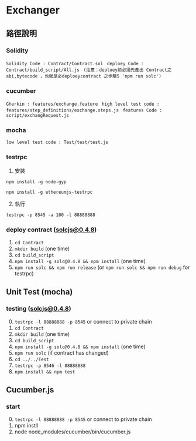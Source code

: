 # Exchanger


## 路徑說明
### Solidity

```Solidity Code : Contract/Contract.sol ```
```deploey Code : Contract/build_script/All.js ```
```(注意：deploey前必須先產出 Contract之abi,bytecode ，也就是必deploeycontract 之步驟5 'npm run solc')```

### cucumber

```Gherkin : features/exchange.feature ```
```high level test code : features/step_definitions/exchange.steps.js ```
```features Code : script/exchangRequest.js ```

### mocha

```low level test code : Test/test/test.js```



### testrpc

1. 安裝

  ```npm install -g node-gyp```

  ```npm install -g ethereumjs-testrpc```

2. 執行

  ```testrpc -p 8545 -a 100 -l 88888888```

### deploy contract (solcjs@0.4.8)

1. ```cd Contract```
2. ```mkdir build``` (one time)
3. ```cd build_script```
4. ```npm install -g solc@0.4.8 && npm install``` (one time)
5. ```npm run solc && npm run release``` (or ```npm run solc && npm run debug``` for testrpc)

## Unit Test (mocha)
### testing (solcjs@0.4.8)

0. ```testrpc -l 88888888 -p 8545``` or connect to private chain
1. ```cd Contract```
2. ```mkdir build``` (one time)
3. ```cd build_script```
4. ```npm install -g solc@0.4.8 && npm install``` (one time)
5. ```npm run solc``` (if contract has changed)
6. ```cd ../../Test```
7. ```testrpc -p 8546 -l 88888888```
8. ```npm install && npm test```

## Cucumber.js
### start ###

0. ```testrpc -l 88888888 -p 8545``` or connect to private chain
1. npm instll
2. node node_modules/cucumber/bin/cucumber.js
